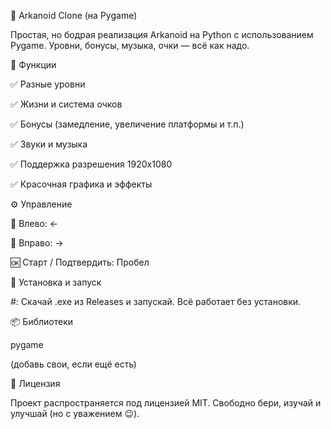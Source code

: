 🧱 Arkanoid Clone (на Pygame)

Простая, но бодрая реализация Arkanoid на Python с использованием Pygame. Уровни, бонусы, музыка, очки — всё как надо.



🚀 Функции

✅ Разные уровни

✅ Жизни и система очков

✅ Бонусы (замедление, увеличение платформы и т.п.)

✅ Звуки и музыка

✅ Поддержка разрешения 1920x1080

✅ Красочная графика и эффекты


⚙️ Управление

🔼 Влево: ←

🔽 Вправо: →

🆗 Старт / Подтвердить: Пробел


💾 Установка и запуск

#: Скачай .exe из Releases и запускай. Всё работает без установки.


📦 Библиотеки

pygame

(добавь свои, если ещё есть)


📜 Лицензия

Проект распространяется под лицензией MIT.
Свободно бери, изучай и улучшай (но с уважением 😉).
